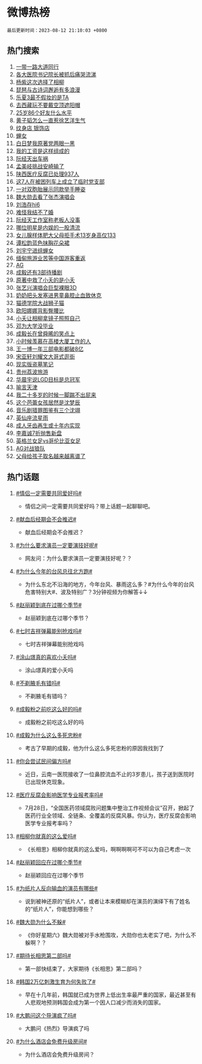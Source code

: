 # 微博热榜

`最后更新时间：2023-08-12 21:10:03 +0800`

## 热门搜索

1. [一带一路大道同行](https://m.weibo.cn/search?containerid=100103type%3D1%26t%3D10%26q%3D%23%E4%B8%80%E5%B8%A6%E4%B8%80%E8%B7%AF%E5%A4%A7%E9%81%93%E5%90%8C%E8%A1%8C%23&stream_entry_id=51&isnewpage=1&extparam=seat%3D1%26c_type%3D51%26dgr%3D0%26cate%3D10103%26filter_type%3Drealtimehot%26pos%3D0%26stream_entry_id%3D51%26display_time%3D1691845802%26pre_seqid%3D1691845802254027223165&luicode=10000011&lfid=106003type%253D25%2526t%253D3%2526disable_hot%253D1%2526filter_type%253Drealtimehot)
1. [各大医院书记院长被抓后痛哭流涕](https://m.weibo.cn/search?containerid=100103type%3D1%26t%3D10%26q%3D%E5%90%84%E5%A4%A7%E5%8C%BB%E9%99%A2%E4%B9%A6%E8%AE%B0%E9%99%A2%E9%95%BF%E8%A2%AB%E6%8A%93%E5%90%8E%E7%97%9B%E5%93%AD%E6%B5%81%E6%B6%95&stream_entry_id=31&isnewpage=1&extparam=seat%3D1%26c_type%3D31%26dgr%3D0%26filter_type%3Drealtimehot%26stream_entry_id%3D31%26pos%3D0%26band_rank%3D1%26q%3D%25E5%2590%2584%25E5%25A4%25A7%25E5%258C%25BB%25E9%2599%25A2%25E4%25B9%25A6%25E8%25AE%25B0%25E9%2599%25A2%25E9%2595%25BF%25E8%25A2%25AB%25E6%258A%2593%25E5%2590%258E%25E7%2597%259B%25E5%2593%25AD%25E6%25B5%2581%25E6%25B6%2595%26lcate%3D5001%26flag%3D2%26realpos%3D1%26cate%3D5001%26display_time%3D1691845802%26pre_seqid%3D1691845802254027223165&luicode=10000011&lfid=106003type%253D25%2526t%253D3%2526disable_hot%253D1%2526filter_type%253Drealtimehot)
1. [杨紫这次选择了相柳](https://m.weibo.cn/search?containerid=100103type%3D1%26t%3D10%26q%3D%23%E6%9D%A8%E7%B4%AB%E8%BF%99%E6%AC%A1%E9%80%89%E6%8B%A9%E4%BA%86%E7%9B%B8%E6%9F%B3%23&stream_entry_id=31&isnewpage=1&extparam=seat%3D1%26c_type%3D31%26dgr%3D0%26filter_type%3Drealtimehot%26stream_entry_id%3D31%26pos%3D1%26band_rank%3D2%26q%3D%2523%25E6%259D%25A8%25E7%25B4%25AB%25E8%25BF%2599%25E6%25AC%25A1%25E9%2580%2589%25E6%258B%25A9%25E4%25BA%2586%25E7%259B%25B8%25E6%259F%25B3%2523%26lcate%3D5001%26flag%3D1%26realpos%3D2%26cate%3D5001%26display_time%3D1691845802%26pre_seqid%3D1691845802254027223165&luicode=10000011&lfid=106003type%253D25%2526t%253D3%2526disable_hot%253D1%2526filter_type%253Drealtimehot)
1. [琵琶与古诗词邂逅有多浪漫](https://m.weibo.cn/search?containerid=100103type%3D1%26t%3D10%26q%3D%23%E7%90%B5%E7%90%B6%E4%B8%8E%E5%8F%A4%E8%AF%97%E8%AF%8D%E9%82%82%E9%80%85%E6%9C%89%E5%A4%9A%E6%B5%AA%E6%BC%AB%23&stream_entry_id=31&isnewpage=1&extparam=seat%3D1%26c_type%3D31%26dgr%3D0%26filter_type%3Drealtimehot%26stream_entry_id%3D31%26pos%3D2%26band_rank%3D3%26q%3D%2523%25E7%2590%25B5%25E7%2590%25B6%25E4%25B8%258E%25E5%258F%25A4%25E8%25AF%2597%25E8%25AF%258D%25E9%2582%2582%25E9%2580%2585%25E6%259C%2589%25E5%25A4%259A%25E6%25B5%25AA%25E6%25BC%25AB%2523%26lcate%3D5001%26flag%3D1%26realpos%3D3%26cate%3D5001%26display_time%3D1691845802%26pre_seqid%3D1691845802254027223165&luicode=10000011&lfid=106003type%253D25%2526t%253D3%2526disable_hot%253D1%2526filter_type%253Drealtimehot)
1. [乐夏3最不假妆的是TA](https://m.weibo.cn/search?containerid=100103type%3D1%26t%3D10%26q%3D%23%E4%B9%90%E5%A4%8F3%E6%9C%80%E4%B8%8D%E5%81%87%E5%A6%86%E7%9A%84%E6%98%AFTA%23&stream_entry_id=31&isnewpage=1&extparam=seat%3D1%26c_type%3D31%26dgr%3D0%26adid%3D199330%26topic_ad%3D1%26stream_entry_id%3D31%26pos%3D3%26band_rank%3D4%26cate%3D5001%26lcate%3D5001%26filter_type%3Drealtimehot%26is_ad_pos%3D1%26q%3D%2523%25E4%25B9%2590%25E5%25A4%258F3%25E6%259C%2580%25E4%25B8%258D%25E5%2581%2587%25E5%25A6%2586%25E7%259A%2584%25E6%2598%25AFTA%2523%26display_time%3D1691845802%26pre_seqid%3D1691845802254027223165&luicode=10000011&lfid=106003type%253D25%2526t%253D3%2526disable_hot%253D1%2526filter_type%253Drealtimehot)
1. [去西藏玩不要戴空顶遮阳帽](https://m.weibo.cn/search?containerid=100103type%3D1%26t%3D10%26q%3D%23%E5%8E%BB%E8%A5%BF%E8%97%8F%E7%8E%A9%E4%B8%8D%E8%A6%81%E6%88%B4%E7%A9%BA%E9%A1%B6%E9%81%AE%E9%98%B3%E5%B8%BD%23&stream_entry_id=31&isnewpage=1&extparam=seat%3D1%26c_type%3D31%26dgr%3D0%26filter_type%3Drealtimehot%26stream_entry_id%3D31%26pos%3D4%26band_rank%3D4%26q%3D%2523%25E5%258E%25BB%25E8%25A5%25BF%25E8%2597%258F%25E7%258E%25A9%25E4%25B8%258D%25E8%25A6%2581%25E6%2588%25B4%25E7%25A9%25BA%25E9%25A1%25B6%25E9%2581%25AE%25E9%2598%25B3%25E5%25B8%25BD%2523%26lcate%3D5001%26flag%3D1%26realpos%3D4%26cate%3D5001%26display_time%3D1691845802%26pre_seqid%3D1691845802254027223165&luicode=10000011&lfid=106003type%253D25%2526t%253D3%2526disable_hot%253D1%2526filter_type%253Drealtimehot)
1. [25岁86个好友什么水平](https://m.weibo.cn/search?containerid=100103type%3D1%26t%3D10%26q%3D%2325%E5%B2%8186%E4%B8%AA%E5%A5%BD%E5%8F%8B%E4%BB%80%E4%B9%88%E6%B0%B4%E5%B9%B3%23&stream_entry_id=31&isnewpage=1&extparam=seat%3D1%26c_type%3D31%26dgr%3D0%26filter_type%3Drealtimehot%26stream_entry_id%3D31%26pos%3D5%26band_rank%3D5%26q%3D%252325%25E5%25B2%258186%25E4%25B8%25AA%25E5%25A5%25BD%25E5%258F%258B%25E4%25BB%2580%25E4%25B9%2588%25E6%25B0%25B4%25E5%25B9%25B3%2523%26lcate%3D5001%26flag%3D1%26realpos%3D5%26cate%3D5001%26display_time%3D1691845802%26pre_seqid%3D1691845802254027223165&luicode=10000011&lfid=106003type%253D25%2526t%253D3%2526disable_hot%253D1%2526filter_type%253Drealtimehot)
1. [黄子韬怎么一直惹徐艺洋生气](https://m.weibo.cn/search?containerid=100103type%3D1%26t%3D10%26q%3D%23%E9%BB%84%E5%AD%90%E9%9F%AC%E6%80%8E%E4%B9%88%E4%B8%80%E7%9B%B4%E6%83%B9%E5%BE%90%E8%89%BA%E6%B4%8B%E7%94%9F%E6%B0%94%23&stream_entry_id=31&isnewpage=1&extparam=seat%3D1%26c_type%3D31%26dgr%3D0%26filter_type%3Drealtimehot%26stream_entry_id%3D31%26pos%3D6%26band_rank%3D6%26q%3D%2523%25E9%25BB%2584%25E5%25AD%2590%25E9%259F%25AC%25E6%2580%258E%25E4%25B9%2588%25E4%25B8%2580%25E7%259B%25B4%25E6%2583%25B9%25E5%25BE%2590%25E8%2589%25BA%25E6%25B4%258B%25E7%2594%259F%25E6%25B0%2594%2523%26lcate%3D5001%26flag%3D1%26realpos%3D6%26cate%3D5001%26display_time%3D1691845802%26pre_seqid%3D1691845802254027223165&luicode=10000011&lfid=106003type%253D25%2526t%253D3%2526disable_hot%253D1%2526filter_type%253Drealtimehot)
1. [纹身店 银饰店](https://m.weibo.cn/search?containerid=100103type%3D1%26t%3D10%26q%3D%E7%BA%B9%E8%BA%AB%E5%BA%97+%E9%93%B6%E9%A5%B0%E5%BA%97&stream_entry_id=31&isnewpage=1&extparam=seat%3D1%26c_type%3D31%26dgr%3D0%26filter_type%3Drealtimehot%26stream_entry_id%3D31%26pos%3D7%26band_rank%3D7%26q%3D%25E7%25BA%25B9%25E8%25BA%25AB%25E5%25BA%2597%2520%25E9%2593%25B6%25E9%25A5%25B0%25E5%25BA%2597%26lcate%3D5001%26flag%3D1%26realpos%3D7%26cate%3D5001%26display_time%3D1691845802%26pre_seqid%3D1691845802254027223165&luicode=10000011&lfid=106003type%253D25%2526t%253D3%2526disable_hot%253D1%2526filter_type%253Drealtimehot)
1. [蝉女](https://m.weibo.cn/search?containerid=100103type%3D1%26t%3D10%26q%3D%E8%9D%89%E5%A5%B3&stream_entry_id=31&isnewpage=1&extparam=seat%3D1%26c_type%3D31%26dgr%3D0%26filter_type%3Drealtimehot%26stream_entry_id%3D31%26pos%3D8%26band_rank%3D8%26q%3D%25E8%259D%2589%25E5%25A5%25B3%26lcate%3D5001%26flag%3D1%26realpos%3D8%26cate%3D5001%26display_time%3D1691845802%26pre_seqid%3D1691845802254027223165&luicode=10000011&lfid=106003type%253D25%2526t%253D3%2526disable_hot%253D1%2526filter_type%253Drealtimehot)
1. [白日梦我原著党两眼一黑](https://m.weibo.cn/search?containerid=100103type%3D1%26t%3D10%26q%3D%23%E7%99%BD%E6%97%A5%E6%A2%A6%E6%88%91%E5%8E%9F%E8%91%97%E5%85%9A%E4%B8%A4%E7%9C%BC%E4%B8%80%E9%BB%91%23&stream_entry_id=31&isnewpage=1&extparam=seat%3D1%26c_type%3D31%26dgr%3D0%26filter_type%3Drealtimehot%26stream_entry_id%3D31%26pos%3D9%26band_rank%3D9%26q%3D%2523%25E7%2599%25BD%25E6%2597%25A5%25E6%25A2%25A6%25E6%2588%2591%25E5%258E%259F%25E8%2591%2597%25E5%2585%259A%25E4%25B8%25A4%25E7%259C%25BC%25E4%25B8%2580%25E9%25BB%2591%2523%26lcate%3D5001%26flag%3D0%26realpos%3D9%26cate%3D5001%26display_time%3D1691845802%26pre_seqid%3D1691845802254027223165&luicode=10000011&lfid=106003type%253D25%2526t%253D3%2526disable_hot%253D1%2526filter_type%253Drealtimehot)
1. [我的工资是这样组成的](https://m.weibo.cn/search?containerid=100103type%3D1%26t%3D10%26q%3D%E6%88%91%E7%9A%84%E5%B7%A5%E8%B5%84%E6%98%AF%E8%BF%99%E6%A0%B7%E7%BB%84%E6%88%90%E7%9A%84&stream_entry_id=31&isnewpage=1&extparam=seat%3D1%26c_type%3D31%26dgr%3D0%26filter_type%3Drealtimehot%26stream_entry_id%3D31%26pos%3D10%26band_rank%3D10%26q%3D%25E6%2588%2591%25E7%259A%2584%25E5%25B7%25A5%25E8%25B5%2584%25E6%2598%25AF%25E8%25BF%2599%25E6%25A0%25B7%25E7%25BB%2584%25E6%2588%2590%25E7%259A%2584%26lcate%3D5001%26flag%3D0%26realpos%3D10%26cate%3D5001%26display_time%3D1691845802%26pre_seqid%3D1691845802254027223165&luicode=10000011&lfid=106003type%253D25%2526t%253D3%2526disable_hot%253D1%2526filter_type%253Drealtimehot)
1. [阮经天出车祸](https://m.weibo.cn/search?containerid=100103type%3D1%26t%3D10%26q%3D%23%E9%98%AE%E7%BB%8F%E5%A4%A9%E5%87%BA%E8%BD%A6%E7%A5%B8%23&stream_entry_id=31&isnewpage=1&extparam=seat%3D1%26c_type%3D31%26dgr%3D0%26filter_type%3Drealtimehot%26stream_entry_id%3D31%26pos%3D11%26band_rank%3D11%26q%3D%2523%25E9%2598%25AE%25E7%25BB%258F%25E5%25A4%25A9%25E5%2587%25BA%25E8%25BD%25A6%25E7%25A5%25B8%2523%26lcate%3D5001%26flag%3D2%26realpos%3D11%26cate%3D5001%26display_time%3D1691845802%26pre_seqid%3D1691845802254027223165&luicode=10000011&lfid=106003type%253D25%2526t%253D3%2526disable_hot%253D1%2526filter_type%253Drealtimehot)
1. [孟美岐挑战安崎输了](https://m.weibo.cn/search?containerid=100103type%3D1%26t%3D10%26q%3D%23%E5%AD%9F%E7%BE%8E%E5%B2%90%E6%8C%91%E6%88%98%E5%AE%89%E5%B4%8E%E8%BE%93%E4%BA%86%23&stream_entry_id=31&isnewpage=1&extparam=seat%3D1%26c_type%3D31%26dgr%3D0%26filter_type%3Drealtimehot%26stream_entry_id%3D31%26pos%3D12%26band_rank%3D12%26q%3D%2523%25E5%25AD%259F%25E7%25BE%258E%25E5%25B2%2590%25E6%258C%2591%25E6%2588%2598%25E5%25AE%2589%25E5%25B4%258E%25E8%25BE%2593%25E4%25BA%2586%2523%26lcate%3D5001%26flag%3D2%26realpos%3D12%26cate%3D5001%26display_time%3D1691845802%26pre_seqid%3D1691845802254027223165&luicode=10000011&lfid=106003type%253D25%2526t%253D3%2526disable_hot%253D1%2526filter_type%253Drealtimehot)
1. [陕西医疗反腐已处理937人](https://m.weibo.cn/search?containerid=100103type%3D1%26t%3D10%26q%3D%23%E9%99%95%E8%A5%BF%E5%8C%BB%E7%96%97%E5%8F%8D%E8%85%90%E5%B7%B2%E5%A4%84%E7%90%86937%E4%BA%BA%23&stream_entry_id=31&isnewpage=1&extparam=seat%3D1%26c_type%3D31%26dgr%3D0%26filter_type%3Drealtimehot%26stream_entry_id%3D31%26pos%3D13%26band_rank%3D13%26q%3D%2523%25E9%2599%2595%25E8%25A5%25BF%25E5%258C%25BB%25E7%2596%2597%25E5%258F%258D%25E8%2585%2590%25E5%25B7%25B2%25E5%25A4%2584%25E7%2590%2586937%25E4%25BA%25BA%2523%26lcate%3D5001%26flag%3D1%26realpos%3D13%26cate%3D5001%26display_time%3D1691845802%26pre_seqid%3D1691845802254027223165&luicode=10000011&lfid=106003type%253D25%2526t%253D3%2526disable_hot%253D1%2526filter_type%253Drealtimehot)
1. [这7人在被困列车上成立了临时党支部](https://m.weibo.cn/search?containerid=100103type%3D1%26t%3D10%26q%3D%23%E8%BF%997%E4%BA%BA%E5%9C%A8%E8%A2%AB%E5%9B%B0%E5%88%97%E8%BD%A6%E4%B8%8A%E6%88%90%E7%AB%8B%E4%BA%86%E4%B8%B4%E6%97%B6%E5%85%9A%E6%94%AF%E9%83%A8%23&stream_entry_id=31&isnewpage=1&extparam=seat%3D1%26c_type%3D31%26dgr%3D0%26filter_type%3Drealtimehot%26stream_entry_id%3D31%26pos%3D14%26band_rank%3D14%26q%3D%2523%25E8%25BF%25997%25E4%25BA%25BA%25E5%259C%25A8%25E8%25A2%25AB%25E5%259B%25B0%25E5%2588%2597%25E8%25BD%25A6%25E4%25B8%258A%25E6%2588%2590%25E7%25AB%258B%25E4%25BA%2586%25E4%25B8%25B4%25E6%2597%25B6%25E5%2585%259A%25E6%2594%25AF%25E9%2583%25A8%2523%26lcate%3D5001%26flag%3D32768%26realpos%3D14%26cate%3D5001%26display_time%3D1691845802%26pre_seqid%3D1691845802254027223165&luicode=10000011&lfid=106003type%253D25%2526t%253D3%2526disable_hot%253D1%2526filter_type%253Drealtimehot)
1. [一对双胞胎展示同款举手睡姿](https://m.weibo.cn/search?containerid=100103type%3D1%26t%3D10%26q%3D%23%E4%B8%80%E5%AF%B9%E5%8F%8C%E8%83%9E%E8%83%8E%E5%B1%95%E7%A4%BA%E5%90%8C%E6%AC%BE%E4%B8%BE%E6%89%8B%E7%9D%A1%E5%A7%BF%23&stream_entry_id=31&isnewpage=1&extparam=seat%3D1%26c_type%3D31%26dgr%3D0%26filter_type%3Drealtimehot%26stream_entry_id%3D31%26pos%3D15%26band_rank%3D15%26q%3D%2523%25E4%25B8%2580%25E5%25AF%25B9%25E5%258F%258C%25E8%2583%259E%25E8%2583%258E%25E5%25B1%2595%25E7%25A4%25BA%25E5%2590%258C%25E6%25AC%25BE%25E4%25B8%25BE%25E6%2589%258B%25E7%259D%25A1%25E5%25A7%25BF%2523%26lcate%3D5001%26flag%3D32768%26realpos%3D15%26cate%3D5001%26display_time%3D1691845802%26pre_seqid%3D1691845802254027223165&luicode=10000011&lfid=106003type%253D25%2526t%253D3%2526disable_hot%253D1%2526filter_type%253Drealtimehot)
1. [魏大勋去看了张杰演唱会](https://m.weibo.cn/search?containerid=100103type%3D1%26t%3D10%26q%3D%23%E9%AD%8F%E5%A4%A7%E5%8B%8B%E5%8E%BB%E7%9C%8B%E4%BA%86%E5%BC%A0%E6%9D%B0%E6%BC%94%E5%94%B1%E4%BC%9A%23&stream_entry_id=31&isnewpage=1&extparam=seat%3D1%26c_type%3D31%26dgr%3D0%26filter_type%3Drealtimehot%26stream_entry_id%3D31%26pos%3D16%26band_rank%3D16%26q%3D%2523%25E9%25AD%258F%25E5%25A4%25A7%25E5%258B%258B%25E5%258E%25BB%25E7%259C%258B%25E4%25BA%2586%25E5%25BC%25A0%25E6%259D%25B0%25E6%25BC%2594%25E5%2594%25B1%25E4%25BC%259A%2523%26lcate%3D5001%26flag%3D1%26realpos%3D16%26cate%3D5001%26display_time%3D1691845802%26pre_seqid%3D1691845802254027223165&luicode=10000011&lfid=106003type%253D25%2526t%253D3%2526disable_hot%253D1%2526filter_type%253Drealtimehot)
1. [刘浩存hi6](https://m.weibo.cn/search?containerid=100103type%3D1%26t%3D10%26q%3D%E5%88%98%E6%B5%A9%E5%AD%98hi6&stream_entry_id=31&isnewpage=1&extparam=seat%3D1%26c_type%3D31%26dgr%3D0%26filter_type%3Drealtimehot%26stream_entry_id%3D31%26pos%3D17%26band_rank%3D17%26q%3D%25E5%2588%2598%25E6%25B5%25A9%25E5%25AD%2598hi6%26lcate%3D5001%26flag%3D1%26realpos%3D17%26cate%3D5001%26display_time%3D1691845802%26pre_seqid%3D1691845802254027223165&luicode=10000011&lfid=106003type%253D25%2526t%253D3%2526disable_hot%253D1%2526filter_type%253Drealtimehot)
1. [难怪我结不了婚](https://m.weibo.cn/search?containerid=100103type%3D1%26t%3D10%26q%3D%E9%9A%BE%E6%80%AA%E6%88%91%E7%BB%93%E4%B8%8D%E4%BA%86%E5%A9%9A&stream_entry_id=31&isnewpage=1&extparam=seat%3D1%26c_type%3D31%26dgr%3D0%26filter_type%3Drealtimehot%26stream_entry_id%3D31%26pos%3D18%26band_rank%3D18%26q%3D%25E9%259A%25BE%25E6%2580%25AA%25E6%2588%2591%25E7%25BB%2593%25E4%25B8%258D%25E4%25BA%2586%25E5%25A9%259A%26lcate%3D5001%26flag%3D1%26realpos%3D18%26cate%3D5001%26display_time%3D1691845802%26pre_seqid%3D1691845802254027223165&luicode=10000011&lfid=106003type%253D25%2526t%253D3%2526disable_hot%253D1%2526filter_type%253Drealtimehot)
1. [阮经天工作室称老板人没事](https://m.weibo.cn/search?containerid=100103type%3D1%26t%3D10%26q%3D%23%E9%98%AE%E7%BB%8F%E5%A4%A9%E5%B7%A5%E4%BD%9C%E5%AE%A4%E7%A7%B0%E8%80%81%E6%9D%BF%E4%BA%BA%E6%B2%A1%E4%BA%8B%23&stream_entry_id=31&isnewpage=1&extparam=seat%3D1%26c_type%3D31%26dgr%3D0%26filter_type%3Drealtimehot%26stream_entry_id%3D31%26pos%3D19%26band_rank%3D19%26q%3D%2523%25E9%2598%25AE%25E7%25BB%258F%25E5%25A4%25A9%25E5%25B7%25A5%25E4%25BD%259C%25E5%25AE%25A4%25E7%25A7%25B0%25E8%2580%2581%25E6%259D%25BF%25E4%25BA%25BA%25E6%25B2%25A1%25E4%25BA%258B%2523%26lcate%3D5001%26flag%3D1%26realpos%3D19%26cate%3D5001%26display_time%3D1691845802%26pre_seqid%3D1691845802254027223165&luicode=10000011&lfid=106003type%253D25%2526t%253D3%2526disable_hot%253D1%2526filter_type%253Drealtimehot)
1. [哪位明星是内娱的一股清流](https://m.weibo.cn/search?containerid=100103type%3D1%26t%3D10%26q%3D%23%E5%93%AA%E4%BD%8D%E6%98%8E%E6%98%9F%E6%98%AF%E5%86%85%E5%A8%B1%E7%9A%84%E4%B8%80%E8%82%A1%E6%B8%85%E6%B5%81%23&stream_entry_id=31&isnewpage=1&extparam=seat%3D1%26c_type%3D31%26dgr%3D0%26filter_type%3Drealtimehot%26stream_entry_id%3D31%26pos%3D20%26band_rank%3D20%26q%3D%2523%25E5%2593%25AA%25E4%25BD%258D%25E6%2598%258E%25E6%2598%259F%25E6%2598%25AF%25E5%2586%2585%25E5%25A8%25B1%25E7%259A%2584%25E4%25B8%2580%25E8%2582%25A1%25E6%25B8%2585%25E6%25B5%2581%2523%26lcate%3D5001%26flag%3D0%26realpos%3D20%26cate%3D5001%26display_time%3D1691845802%26pre_seqid%3D1691845802254027223165&luicode=10000011&lfid=106003type%253D25%2526t%253D3%2526disable_hot%253D1%2526filter_type%253Drealtimehot)
1. [女儿腺样体肥大父母拒手术13岁身高仅133](https://m.weibo.cn/search?containerid=100103type%3D1%26t%3D10%26q%3D%23%E5%A5%B3%E5%84%BF%E8%85%BA%E6%A0%B7%E4%BD%93%E8%82%A5%E5%A4%A7%E7%88%B6%E6%AF%8D%E6%8B%92%E6%89%8B%E6%9C%AF13%E5%B2%81%E8%BA%AB%E9%AB%98%E4%BB%85133%23&stream_entry_id=31&isnewpage=1&extparam=seat%3D1%26c_type%3D31%26dgr%3D0%26filter_type%3Drealtimehot%26stream_entry_id%3D31%26pos%3D21%26band_rank%3D21%26q%3D%2523%25E5%25A5%25B3%25E5%2584%25BF%25E8%2585%25BA%25E6%25A0%25B7%25E4%25BD%2593%25E8%2582%25A5%25E5%25A4%25A7%25E7%2588%25B6%25E6%25AF%258D%25E6%258B%2592%25E6%2589%258B%25E6%259C%25AF13%25E5%25B2%2581%25E8%25BA%25AB%25E9%25AB%2598%25E4%25BB%2585133%2523%26lcate%3D5001%26flag%3D1%26realpos%3D21%26cate%3D5001%26display_time%3D1691845802%26pre_seqid%3D1691845802254027223165&luicode=10000011&lfid=106003type%253D25%2526t%253D3%2526disable_hot%253D1%2526filter_type%253Drealtimehot)
1. [谭松韵蓝色抹胸花朵裙](https://m.weibo.cn/search?containerid=100103type%3D1%26t%3D10%26q%3D%23%E8%B0%AD%E6%9D%BE%E9%9F%B5%E8%93%9D%E8%89%B2%E6%8A%B9%E8%83%B8%E8%8A%B1%E6%9C%B5%E8%A3%99%23&stream_entry_id=31&isnewpage=1&extparam=seat%3D1%26c_type%3D31%26dgr%3D0%26filter_type%3Drealtimehot%26stream_entry_id%3D31%26pos%3D22%26band_rank%3D22%26q%3D%2523%25E8%25B0%25AD%25E6%259D%25BE%25E9%259F%25B5%25E8%2593%259D%25E8%2589%25B2%25E6%258A%25B9%25E8%2583%25B8%25E8%258A%25B1%25E6%259C%25B5%25E8%25A3%2599%2523%26lcate%3D5001%26flag%3D1%26realpos%3D22%26cate%3D5001%26display_time%3D1691845802%26pre_seqid%3D1691845802254027223165&luicode=10000011&lfid=106003type%253D25%2526t%253D3%2526disable_hot%253D1%2526filter_type%253Drealtimehot)
1. [刘宇宁进组蝉女](https://m.weibo.cn/search?containerid=100103type%3D1%26t%3D10%26q%3D%23%E5%88%98%E5%AE%87%E5%AE%81%E8%BF%9B%E7%BB%84%E8%9D%89%E5%A5%B3%23&stream_entry_id=31&isnewpage=1&extparam=seat%3D1%26c_type%3D31%26dgr%3D0%26filter_type%3Drealtimehot%26stream_entry_id%3D31%26pos%3D23%26band_rank%3D23%26q%3D%2523%25E5%2588%2598%25E5%25AE%2587%25E5%25AE%2581%25E8%25BF%259B%25E7%25BB%2584%25E8%259D%2589%25E5%25A5%25B3%2523%26lcate%3D5001%26flag%3D1%26realpos%3D23%26cate%3D5001%26display_time%3D1691845802%26pre_seqid%3D1691845802254027223165&luicode=10000011&lfid=106003type%253D25%2526t%253D3%2526disable_hot%253D1%2526filter_type%253Drealtimehot)
1. [缅甸旅游业苦等中国游客重返](https://m.weibo.cn/search?containerid=100103type%3D1%26t%3D10%26q%3D%23%E7%BC%85%E7%94%B8%E6%97%85%E6%B8%B8%E4%B8%9A%E8%8B%A6%E7%AD%89%E4%B8%AD%E5%9B%BD%E6%B8%B8%E5%AE%A2%E9%87%8D%E8%BF%94%23&stream_entry_id=31&isnewpage=1&extparam=seat%3D1%26c_type%3D31%26dgr%3D0%26filter_type%3Drealtimehot%26stream_entry_id%3D31%26pos%3D24%26band_rank%3D24%26q%3D%2523%25E7%25BC%2585%25E7%2594%25B8%25E6%2597%2585%25E6%25B8%25B8%25E4%25B8%259A%25E8%258B%25A6%25E7%25AD%2589%25E4%25B8%25AD%25E5%259B%25BD%25E6%25B8%25B8%25E5%25AE%25A2%25E9%2587%258D%25E8%25BF%2594%2523%26lcate%3D5001%26flag%3D0%26realpos%3D24%26cate%3D5001%26display_time%3D1691845802%26pre_seqid%3D1691845802254027223165&luicode=10000011&lfid=106003type%253D25%2526t%253D3%2526disable_hot%253D1%2526filter_type%253Drealtimehot)
1. [AG](https://m.weibo.cn/search?containerid=100103type%3D1%26t%3D10%26q%3DAG&stream_entry_id=31&isnewpage=1&extparam=seat%3D1%26c_type%3D31%26dgr%3D0%26filter_type%3Drealtimehot%26stream_entry_id%3D31%26pos%3D25%26band_rank%3D25%26q%3DAG%26lcate%3D5001%26flag%3D1%26realpos%3D25%26cate%3D5001%26display_time%3D1691845802%26pre_seqid%3D1691845802254027223165&luicode=10000011&lfid=106003type%253D25%2526t%253D3%2526disable_hot%253D1%2526filter_type%253Drealtimehot)
1. [成毅还有3部待播剧](https://m.weibo.cn/search?containerid=100103type%3D1%26t%3D10%26q%3D%23%E6%88%90%E6%AF%85%E8%BF%98%E6%9C%893%E9%83%A8%E5%BE%85%E6%92%AD%E5%89%A7%23&stream_entry_id=31&isnewpage=1&extparam=seat%3D1%26c_type%3D31%26dgr%3D0%26filter_type%3Drealtimehot%26stream_entry_id%3D31%26pos%3D26%26band_rank%3D26%26q%3D%2523%25E6%2588%2590%25E6%25AF%2585%25E8%25BF%2598%25E6%259C%25893%25E9%2583%25A8%25E5%25BE%2585%25E6%2592%25AD%25E5%2589%25A7%2523%26lcate%3D5001%26flag%3D1%26realpos%3D26%26cate%3D5001%26display_time%3D1691845802%26pre_seqid%3D1691845802254027223165&luicode=10000011&lfid=106003type%253D25%2526t%253D3%2526disable_hot%253D1%2526filter_type%253Drealtimehot)
1. [原著中救了小夭的是小夭](https://m.weibo.cn/search?containerid=100103type%3D1%26t%3D10%26q%3D%23%E5%8E%9F%E8%91%97%E4%B8%AD%E6%95%91%E4%BA%86%E5%B0%8F%E5%A4%AD%E7%9A%84%E6%98%AF%E5%B0%8F%E5%A4%AD%23&stream_entry_id=31&isnewpage=1&extparam=seat%3D1%26c_type%3D31%26dgr%3D0%26filter_type%3Drealtimehot%26stream_entry_id%3D31%26pos%3D27%26band_rank%3D27%26q%3D%2523%25E5%258E%259F%25E8%2591%2597%25E4%25B8%25AD%25E6%2595%2591%25E4%25BA%2586%25E5%25B0%258F%25E5%25A4%25AD%25E7%259A%2584%25E6%2598%25AF%25E5%25B0%258F%25E5%25A4%25AD%2523%26lcate%3D5001%26flag%3D0%26realpos%3D27%26cate%3D5001%26display_time%3D1691845802%26pre_seqid%3D1691845802254027223165&luicode=10000011&lfid=106003type%253D25%2526t%253D3%2526disable_hot%253D1%2526filter_type%253Drealtimehot)
1. [张艺兴演唱会巨型裸眼3D](https://m.weibo.cn/search?containerid=100103type%3D1%26t%3D10%26q%3D%23%E5%BC%A0%E8%89%BA%E5%85%B4%E6%BC%94%E5%94%B1%E4%BC%9A%E5%B7%A8%E5%9E%8B%E8%A3%B8%E7%9C%BC3D%23&stream_entry_id=31&isnewpage=1&extparam=seat%3D1%26c_type%3D31%26dgr%3D0%26filter_type%3Drealtimehot%26stream_entry_id%3D31%26pos%3D28%26band_rank%3D28%26q%3D%2523%25E5%25BC%25A0%25E8%2589%25BA%25E5%2585%25B4%25E6%25BC%2594%25E5%2594%25B1%25E4%25BC%259A%25E5%25B7%25A8%25E5%259E%258B%25E8%25A3%25B8%25E7%259C%25BC3D%2523%26lcate%3D5001%26flag%3D1%26realpos%3D28%26cate%3D5001%26display_time%3D1691845802%26pre_seqid%3D1691845802254027223165&luicode=10000011&lfid=106003type%253D25%2526t%253D3%2526disable_hot%253D1%2526filter_type%253Drealtimehot)
1. [奶奶把头发塞进男童鼻腔止血致休克](https://m.weibo.cn/search?containerid=100103type%3D1%26t%3D10%26q%3D%23%E5%A5%B6%E5%A5%B6%E6%8A%8A%E5%A4%B4%E5%8F%91%E5%A1%9E%E8%BF%9B%E7%94%B7%E7%AB%A5%E9%BC%BB%E8%85%94%E6%AD%A2%E8%A1%80%E8%87%B4%E4%BC%91%E5%85%8B%23&stream_entry_id=31&isnewpage=1&extparam=seat%3D1%26c_type%3D31%26dgr%3D0%26filter_type%3Drealtimehot%26stream_entry_id%3D31%26pos%3D29%26band_rank%3D29%26q%3D%2523%25E5%25A5%25B6%25E5%25A5%25B6%25E6%258A%258A%25E5%25A4%25B4%25E5%258F%2591%25E5%25A1%259E%25E8%25BF%259B%25E7%2594%25B7%25E7%25AB%25A5%25E9%25BC%25BB%25E8%2585%2594%25E6%25AD%25A2%25E8%25A1%2580%25E8%2587%25B4%25E4%25BC%2591%25E5%2585%258B%2523%26lcate%3D5001%26flag%3D0%26realpos%3D29%26cate%3D5001%26display_time%3D1691845802%26pre_seqid%3D1691845802254027223165&luicode=10000011&lfid=106003type%253D25%2526t%253D3%2526disable_hot%253D1%2526filter_type%253Drealtimehot)
1. [猫德学院大战狮子猫](https://m.weibo.cn/search?containerid=100103type%3D1%26t%3D10%26q%3D%E7%8C%AB%E5%BE%B7%E5%AD%A6%E9%99%A2%E5%A4%A7%E6%88%98%E7%8B%AE%E5%AD%90%E7%8C%AB&stream_entry_id=31&isnewpage=1&extparam=seat%3D1%26c_type%3D31%26dgr%3D0%26filter_type%3Drealtimehot%26stream_entry_id%3D31%26pos%3D30%26band_rank%3D30%26q%3D%25E7%258C%25AB%25E5%25BE%25B7%25E5%25AD%25A6%25E9%2599%25A2%25E5%25A4%25A7%25E6%2588%2598%25E7%258B%25AE%25E5%25AD%2590%25E7%258C%25AB%26lcate%3D5001%26flag%3D1%26realpos%3D30%26cate%3D5001%26display_time%3D1691845802%26pre_seqid%3D1691845802254027223165&luicode=10000011&lfid=106003type%253D25%2526t%253D3%2526disable_hot%253D1%2526filter_type%253Drealtimehot)
1. [欧阳娜娜背影臀腰比](https://m.weibo.cn/search?containerid=100103type%3D1%26t%3D10%26q%3D%23%E6%AC%A7%E9%98%B3%E5%A8%9C%E5%A8%9C%E8%83%8C%E5%BD%B1%E8%87%80%E8%85%B0%E6%AF%94%23&stream_entry_id=31&isnewpage=1&extparam=seat%3D1%26c_type%3D31%26dgr%3D0%26filter_type%3Drealtimehot%26stream_entry_id%3D31%26pos%3D31%26band_rank%3D31%26q%3D%2523%25E6%25AC%25A7%25E9%2598%25B3%25E5%25A8%259C%25E5%25A8%259C%25E8%2583%258C%25E5%25BD%25B1%25E8%2587%2580%25E8%2585%25B0%25E6%25AF%2594%2523%26lcate%3D5001%26flag%3D0%26realpos%3D31%26cate%3D5001%26display_time%3D1691845802%26pre_seqid%3D1691845802254027223165&luicode=10000011&lfid=106003type%253D25%2526t%253D3%2526disable_hot%253D1%2526filter_type%253Drealtimehot)
1. [小夭让相柳拿镜子照照自己](https://m.weibo.cn/search?containerid=100103type%3D1%26t%3D10%26q%3D%23%E5%B0%8F%E5%A4%AD%E8%AE%A9%E7%9B%B8%E6%9F%B3%E6%8B%BF%E9%95%9C%E5%AD%90%E7%85%A7%E7%85%A7%E8%87%AA%E5%B7%B1%23&stream_entry_id=31&isnewpage=1&extparam=seat%3D1%26c_type%3D31%26dgr%3D0%26filter_type%3Drealtimehot%26stream_entry_id%3D31%26pos%3D32%26band_rank%3D32%26q%3D%2523%25E5%25B0%258F%25E5%25A4%25AD%25E8%25AE%25A9%25E7%259B%25B8%25E6%259F%25B3%25E6%258B%25BF%25E9%2595%259C%25E5%25AD%2590%25E7%2585%25A7%25E7%2585%25A7%25E8%2587%25AA%25E5%25B7%25B1%2523%26lcate%3D5001%26flag%3D0%26realpos%3D32%26cate%3D5001%26display_time%3D1691845802%26pre_seqid%3D1691845802254027223165&luicode=10000011&lfid=106003type%253D25%2526t%253D3%2526disable_hot%253D1%2526filter_type%253Drealtimehot)
1. [邓为大学没毕业](https://m.weibo.cn/search?containerid=100103type%3D1%26t%3D10%26q%3D%23%E9%82%93%E4%B8%BA%E5%A4%A7%E5%AD%A6%E6%B2%A1%E6%AF%95%E4%B8%9A%23&stream_entry_id=31&isnewpage=1&extparam=seat%3D1%26c_type%3D31%26dgr%3D0%26filter_type%3Drealtimehot%26stream_entry_id%3D31%26pos%3D33%26band_rank%3D33%26q%3D%2523%25E9%2582%2593%25E4%25B8%25BA%25E5%25A4%25A7%25E5%25AD%25A6%25E6%25B2%25A1%25E6%25AF%2595%25E4%25B8%259A%2523%26lcate%3D5001%26flag%3D0%26realpos%3D33%26cate%3D5001%26display_time%3D1691845802%26pre_seqid%3D1691845802254027223165&luicode=10000011&lfid=106003type%253D25%2526t%253D3%2526disable_hot%253D1%2526filter_type%253Drealtimehot)
1. [成毅长在曾舜晞的笑点上](https://m.weibo.cn/search?containerid=100103type%3D1%26t%3D10%26q%3D%E6%88%90%E6%AF%85%E9%95%BF%E5%9C%A8%E6%9B%BE%E8%88%9C%E6%99%9E%E7%9A%84%E7%AC%91%E7%82%B9%E4%B8%8A&stream_entry_id=31&isnewpage=1&extparam=seat%3D1%26c_type%3D31%26dgr%3D0%26filter_type%3Drealtimehot%26stream_entry_id%3D31%26pos%3D34%26band_rank%3D34%26q%3D%25E6%2588%2590%25E6%25AF%2585%25E9%2595%25BF%25E5%259C%25A8%25E6%259B%25BE%25E8%2588%259C%25E6%2599%259E%25E7%259A%2584%25E7%25AC%2591%25E7%2582%25B9%25E4%25B8%258A%26lcate%3D5001%26flag%3D1%26realpos%3D34%26cate%3D5001%26display_time%3D1691845802%26pre_seqid%3D1691845802254027223165&luicode=10000011&lfid=106003type%253D25%2526t%253D3%2526disable_hot%253D1%2526filter_type%253Drealtimehot)
1. [小时候羡慕在高楼大厦工作的人](https://m.weibo.cn/search?containerid=100103type%3D1%26t%3D10%26q%3D%E5%B0%8F%E6%97%B6%E5%80%99%E7%BE%A1%E6%85%95%E5%9C%A8%E9%AB%98%E6%A5%BC%E5%A4%A7%E5%8E%A6%E5%B7%A5%E4%BD%9C%E7%9A%84%E4%BA%BA&stream_entry_id=31&isnewpage=1&extparam=seat%3D1%26c_type%3D31%26dgr%3D0%26filter_type%3Drealtimehot%26stream_entry_id%3D31%26pos%3D35%26band_rank%3D35%26q%3D%25E5%25B0%258F%25E6%2597%25B6%25E5%2580%2599%25E7%25BE%25A1%25E6%2585%2595%25E5%259C%25A8%25E9%25AB%2598%25E6%25A5%25BC%25E5%25A4%25A7%25E5%258E%25A6%25E5%25B7%25A5%25E4%25BD%259C%25E7%259A%2584%25E4%25BA%25BA%26lcate%3D5001%26flag%3D1%26realpos%3D35%26cate%3D5001%26display_time%3D1691845802%26pre_seqid%3D1691845802254027223165&luicode=10000011&lfid=106003type%253D25%2526t%253D3%2526disable_hot%253D1%2526filter_type%253Drealtimehot)
1. [王一博一年三部电影都破8亿](https://m.weibo.cn/search?containerid=100103type%3D1%26t%3D10%26q%3D%23%E7%8E%8B%E4%B8%80%E5%8D%9A%E4%B8%80%E5%B9%B4%E4%B8%89%E9%83%A8%E7%94%B5%E5%BD%B1%E9%83%BD%E7%A0%B48%E4%BA%BF%23&stream_entry_id=31&isnewpage=1&extparam=seat%3D1%26c_type%3D31%26dgr%3D0%26filter_type%3Drealtimehot%26stream_entry_id%3D31%26pos%3D36%26band_rank%3D36%26q%3D%2523%25E7%258E%258B%25E4%25B8%2580%25E5%258D%259A%25E4%25B8%2580%25E5%25B9%25B4%25E4%25B8%2589%25E9%2583%25A8%25E7%2594%25B5%25E5%25BD%25B1%25E9%2583%25BD%25E7%25A0%25B48%25E4%25BA%25BF%2523%26lcate%3D5001%26flag%3D1%26realpos%3D36%26cate%3D5001%26display_time%3D1691845802%26pre_seqid%3D1691845802254027223165&luicode=10000011&lfid=106003type%253D25%2526t%253D3%2526disable_hot%253D1%2526filter_type%253Drealtimehot)
1. [宋亚轩刘耀文大哥式逛街](https://m.weibo.cn/search?containerid=100103type%3D1%26t%3D10%26q%3D%23%E5%AE%8B%E4%BA%9A%E8%BD%A9%E5%88%98%E8%80%80%E6%96%87%E5%A4%A7%E5%93%A5%E5%BC%8F%E9%80%9B%E8%A1%97%23&stream_entry_id=31&isnewpage=1&extparam=seat%3D1%26c_type%3D31%26dgr%3D0%26filter_type%3Drealtimehot%26stream_entry_id%3D31%26pos%3D37%26band_rank%3D37%26q%3D%2523%25E5%25AE%258B%25E4%25BA%259A%25E8%25BD%25A9%25E5%2588%2598%25E8%2580%2580%25E6%2596%2587%25E5%25A4%25A7%25E5%2593%25A5%25E5%25BC%258F%25E9%2580%259B%25E8%25A1%2597%2523%26lcate%3D5001%26flag%3D1%26realpos%3D37%26cate%3D5001%26display_time%3D1691845802%26pre_seqid%3D1691845802254027223165&luicode=10000011&lfid=106003type%253D25%2526t%253D3%2526disable_hot%253D1%2526filter_type%253Drealtimehot)
1. [现实版盗墓笔记](https://m.weibo.cn/search?containerid=100103type%3D1%26t%3D10%26q%3D%E7%8E%B0%E5%AE%9E%E7%89%88%E7%9B%97%E5%A2%93%E7%AC%94%E8%AE%B0&stream_entry_id=31&isnewpage=1&extparam=seat%3D1%26c_type%3D31%26dgr%3D0%26filter_type%3Drealtimehot%26stream_entry_id%3D31%26pos%3D38%26band_rank%3D38%26q%3D%25E7%258E%25B0%25E5%25AE%259E%25E7%2589%2588%25E7%259B%2597%25E5%25A2%2593%25E7%25AC%2594%25E8%25AE%25B0%26lcate%3D5001%26flag%3D1%26realpos%3D38%26cate%3D5001%26display_time%3D1691845802%26pre_seqid%3D1691845802254027223165&luicode=10000011&lfid=106003type%253D25%2526t%253D3%2526disable_hot%253D1%2526filter_type%253Drealtimehot)
1. [贵州荔波旅游](https://m.weibo.cn/search?containerid=100103type%3D1%26t%3D10%26q%3D%E8%B4%B5%E5%B7%9E%E8%8D%94%E6%B3%A2%E6%97%85%E6%B8%B8&stream_entry_id=31&isnewpage=1&extparam=seat%3D1%26c_type%3D31%26dgr%3D0%26filter_type%3Drealtimehot%26stream_entry_id%3D31%26pos%3D39%26band_rank%3D39%26q%3D%25E8%25B4%25B5%25E5%25B7%259E%25E8%258D%2594%25E6%25B3%25A2%25E6%2597%2585%25E6%25B8%25B8%26lcate%3D5001%26flag%3D1%26realpos%3D39%26cate%3D5001%26display_time%3D1691845802%26pre_seqid%3D1691845802254027223165&luicode=10000011&lfid=106003type%253D25%2526t%253D3%2526disable_hot%253D1%2526filter_type%253Drealtimehot)
1. [华晨宇说LGD目标是总冠军](https://m.weibo.cn/search?containerid=100103type%3D1%26t%3D10%26q%3D%23%E5%8D%8E%E6%99%A8%E5%AE%87%E8%AF%B4LGD%E7%9B%AE%E6%A0%87%E6%98%AF%E6%80%BB%E5%86%A0%E5%86%9B%23&stream_entry_id=31&isnewpage=1&extparam=seat%3D1%26c_type%3D31%26dgr%3D0%26filter_type%3Drealtimehot%26stream_entry_id%3D31%26pos%3D40%26band_rank%3D40%26q%3D%2523%25E5%258D%258E%25E6%2599%25A8%25E5%25AE%2587%25E8%25AF%25B4LGD%25E7%259B%25AE%25E6%25A0%2587%25E6%2598%25AF%25E6%2580%25BB%25E5%2586%25A0%25E5%2586%259B%2523%26lcate%3D5001%26flag%3D0%26realpos%3D40%26cate%3D5001%26display_time%3D1691845802%26pre_seqid%3D1691845802254027223165&luicode=10000011&lfid=106003type%253D25%2526t%253D3%2526disable_hot%253D1%2526filter_type%253Drealtimehot)
1. [喻言天津](https://m.weibo.cn/search?containerid=100103type%3D1%26t%3D10%26q%3D%E5%96%BB%E8%A8%80%E5%A4%A9%E6%B4%A5&stream_entry_id=31&isnewpage=1&extparam=seat%3D1%26c_type%3D31%26dgr%3D0%26filter_type%3Drealtimehot%26stream_entry_id%3D31%26pos%3D41%26band_rank%3D41%26q%3D%25E5%2596%25BB%25E8%25A8%2580%25E5%25A4%25A9%25E6%25B4%25A5%26lcate%3D5001%26flag%3D1%26realpos%3D41%26cate%3D5001%26display_time%3D1691845802%26pre_seqid%3D1691845802254027223165&luicode=10000011&lfid=106003type%253D25%2526t%253D3%2526disable_hot%253D1%2526filter_type%253Drealtimehot)
1. [我二十多岁的时候一脚踹不出屁来](https://m.weibo.cn/search?containerid=100103type%3D1%26t%3D10%26q%3D%E6%88%91%E4%BA%8C%E5%8D%81%E5%A4%9A%E5%B2%81%E7%9A%84%E6%97%B6%E5%80%99%E4%B8%80%E8%84%9A%E8%B8%B9%E4%B8%8D%E5%87%BA%E5%B1%81%E6%9D%A5&stream_entry_id=31&isnewpage=1&extparam=seat%3D1%26c_type%3D31%26dgr%3D0%26filter_type%3Drealtimehot%26stream_entry_id%3D31%26pos%3D42%26band_rank%3D42%26q%3D%25E6%2588%2591%25E4%25BA%258C%25E5%258D%2581%25E5%25A4%259A%25E5%25B2%2581%25E7%259A%2584%25E6%2597%25B6%25E5%2580%2599%25E4%25B8%2580%25E8%2584%259A%25E8%25B8%25B9%25E4%25B8%258D%25E5%2587%25BA%25E5%25B1%2581%25E6%259D%25A5%26lcate%3D5001%26flag%3D1%26realpos%3D42%26cate%3D5001%26display_time%3D1691845802%26pre_seqid%3D1691845802254027223165&luicode=10000011&lfid=106003type%253D25%2526t%253D3%2526disable_hot%253D1%2526filter_type%253Drealtimehot)
1. [这个芭蕾女孩居然是沈梦辰](https://m.weibo.cn/search?containerid=100103type%3D1%26t%3D10%26q%3D%23%E8%BF%99%E4%B8%AA%E8%8A%AD%E8%95%BE%E5%A5%B3%E5%AD%A9%E5%B1%85%E7%84%B6%E6%98%AF%E6%B2%88%E6%A2%A6%E8%BE%B0%23&stream_entry_id=31&isnewpage=1&extparam=seat%3D1%26c_type%3D31%26dgr%3D0%26filter_type%3Drealtimehot%26stream_entry_id%3D31%26pos%3D43%26band_rank%3D43%26q%3D%2523%25E8%25BF%2599%25E4%25B8%25AA%25E8%258A%25AD%25E8%2595%25BE%25E5%25A5%25B3%25E5%25AD%25A9%25E5%25B1%2585%25E7%2584%25B6%25E6%2598%25AF%25E6%25B2%2588%25E6%25A2%25A6%25E8%25BE%25B0%2523%26lcate%3D5001%26flag%3D0%26realpos%3D43%26cate%3D5001%26display_time%3D1691845802%26pre_seqid%3D1691845802254027223165&luicode=10000011&lfid=106003type%253D25%2526t%253D3%2526disable_hot%253D1%2526filter_type%253Drealtimehot)
1. [音乐剧猎罪图鉴有三个沈翊](https://m.weibo.cn/search?containerid=100103type%3D1%26t%3D10%26q%3D%23%E9%9F%B3%E4%B9%90%E5%89%A7%E7%8C%8E%E7%BD%AA%E5%9B%BE%E9%89%B4%E6%9C%89%E4%B8%89%E4%B8%AA%E6%B2%88%E7%BF%8A%23&stream_entry_id=31&isnewpage=1&extparam=seat%3D1%26c_type%3D31%26dgr%3D0%26filter_type%3Drealtimehot%26stream_entry_id%3D31%26pos%3D44%26band_rank%3D44%26q%3D%2523%25E9%259F%25B3%25E4%25B9%2590%25E5%2589%25A7%25E7%258C%258E%25E7%25BD%25AA%25E5%259B%25BE%25E9%2589%25B4%25E6%259C%2589%25E4%25B8%2589%25E4%25B8%25AA%25E6%25B2%2588%25E7%25BF%258A%2523%26lcate%3D5001%26flag%3D1%26realpos%3D44%26cate%3D5001%26display_time%3D1691845802%26pre_seqid%3D1691845802254027223165&luicode=10000011&lfid=106003type%253D25%2526t%253D3%2526disable_hot%253D1%2526filter_type%253Drealtimehot)
1. [英仙座流星雨](https://m.weibo.cn/search?containerid=100103type%3D1%26t%3D10%26q%3D%E8%8B%B1%E4%BB%99%E5%BA%A7%E6%B5%81%E6%98%9F%E9%9B%A8&stream_entry_id=31&isnewpage=1&extparam=seat%3D1%26c_type%3D31%26dgr%3D0%26filter_type%3Drealtimehot%26stream_entry_id%3D31%26pos%3D45%26band_rank%3D45%26q%3D%25E8%258B%25B1%25E4%25BB%2599%25E5%25BA%25A7%25E6%25B5%2581%25E6%2598%259F%25E9%259B%25A8%26lcate%3D5001%26flag%3D1%26realpos%3D45%26cate%3D5001%26display_time%3D1691845802%26pre_seqid%3D1691845802254027223165&luicode=10000011&lfid=106003type%253D25%2526t%253D3%2526disable_hot%253D1%2526filter_type%253Drealtimehot)
1. [成人牙齿再生或十年内实现](https://m.weibo.cn/search?containerid=100103type%3D1%26t%3D10%26q%3D%23%E6%88%90%E4%BA%BA%E7%89%99%E9%BD%BF%E5%86%8D%E7%94%9F%E6%88%96%E5%8D%81%E5%B9%B4%E5%86%85%E5%AE%9E%E7%8E%B0%23&stream_entry_id=31&isnewpage=1&extparam=seat%3D1%26c_type%3D31%26dgr%3D0%26filter_type%3Drealtimehot%26stream_entry_id%3D31%26pos%3D46%26band_rank%3D46%26q%3D%2523%25E6%2588%2590%25E4%25BA%25BA%25E7%2589%2599%25E9%25BD%25BF%25E5%2586%258D%25E7%2594%259F%25E6%2588%2596%25E5%258D%2581%25E5%25B9%25B4%25E5%2586%2585%25E5%25AE%259E%25E7%258E%25B0%2523%26lcate%3D5001%26flag%3D0%26realpos%3D46%26cate%3D5001%26display_time%3D1691845802%26pre_seqid%3D1691845802254027223165&luicode=10000011&lfid=106003type%253D25%2526t%253D3%2526disable_hot%253D1%2526filter_type%253Drealtimehot)
1. [李嘉诚7折抛售新盘](https://m.weibo.cn/search?containerid=100103type%3D1%26t%3D10%26q%3D%23%E6%9D%8E%E5%98%89%E8%AF%9A7%E6%8A%98%E6%8A%9B%E5%94%AE%E6%96%B0%E7%9B%98%23&stream_entry_id=31&isnewpage=1&extparam=seat%3D1%26c_type%3D31%26dgr%3D0%26filter_type%3Drealtimehot%26stream_entry_id%3D31%26pos%3D47%26band_rank%3D47%26q%3D%2523%25E6%259D%258E%25E5%2598%2589%25E8%25AF%259A7%25E6%258A%2598%25E6%258A%259B%25E5%2594%25AE%25E6%2596%25B0%25E7%259B%2598%2523%26lcate%3D5001%26flag%3D0%26realpos%3D47%26cate%3D5001%26display_time%3D1691845802%26pre_seqid%3D1691845802254027223165&luicode=10000011&lfid=106003type%253D25%2526t%253D3%2526disable_hot%253D1%2526filter_type%253Drealtimehot)
1. [英格兰女足vs哥伦比亚女足](https://m.weibo.cn/search?containerid=100103type%3D1%26t%3D10%26q%3D%23%E8%8B%B1%E6%A0%BC%E5%85%B0%E5%A5%B3%E8%B6%B3vs%E5%93%A5%E4%BC%A6%E6%AF%94%E4%BA%9A%E5%A5%B3%E8%B6%B3%23&stream_entry_id=31&isnewpage=1&extparam=seat%3D1%26c_type%3D31%26dgr%3D0%26filter_type%3Drealtimehot%26stream_entry_id%3D31%26pos%3D48%26band_rank%3D48%26q%3D%2523%25E8%258B%25B1%25E6%25A0%25BC%25E5%2585%25B0%25E5%25A5%25B3%25E8%25B6%25B3vs%25E5%2593%25A5%25E4%25BC%25A6%25E6%25AF%2594%25E4%25BA%259A%25E5%25A5%25B3%25E8%25B6%25B3%2523%26lcate%3D5001%26flag%3D1%26realpos%3D48%26cate%3D5001%26display_time%3D1691845802%26pre_seqid%3D1691845802254027223165&luicode=10000011&lfid=106003type%253D25%2526t%253D3%2526disable_hot%253D1%2526filter_type%253Drealtimehot)
1. [AG对战狼队](https://m.weibo.cn/search?containerid=100103type%3D1%26t%3D10%26q%3D%23AG%E5%AF%B9%E6%88%98%E7%8B%BC%E9%98%9F%23&stream_entry_id=31&isnewpage=1&extparam=seat%3D1%26c_type%3D31%26dgr%3D0%26filter_type%3Drealtimehot%26stream_entry_id%3D31%26pos%3D49%26band_rank%3D49%26q%3D%2523AG%25E5%25AF%25B9%25E6%2588%2598%25E7%258B%25BC%25E9%2598%259F%2523%26lcate%3D5001%26flag%3D1%26realpos%3D49%26cate%3D5001%26display_time%3D1691845802%26pre_seqid%3D1691845802254027223165&luicode=10000011&lfid=106003type%253D25%2526t%253D3%2526disable_hot%253D1%2526filter_type%253Drealtimehot)
1. [父母给孩子取名越来越离谱了](https://m.weibo.cn/search?containerid=100103type%3D1%26t%3D10%26q%3D%23%E7%88%B6%E6%AF%8D%E7%BB%99%E5%AD%A9%E5%AD%90%E5%8F%96%E5%90%8D%E8%B6%8A%E6%9D%A5%E8%B6%8A%E7%A6%BB%E8%B0%B1%E4%BA%86%23&stream_entry_id=31&isnewpage=1&extparam=seat%3D1%26c_type%3D31%26dgr%3D0%26filter_type%3Drealtimehot%26stream_entry_id%3D31%26pos%3D50%26band_rank%3D50%26q%3D%2523%25E7%2588%25B6%25E6%25AF%258D%25E7%25BB%2599%25E5%25AD%25A9%25E5%25AD%2590%25E5%258F%2596%25E5%2590%258D%25E8%25B6%258A%25E6%259D%25A5%25E8%25B6%258A%25E7%25A6%25BB%25E8%25B0%25B1%25E4%25BA%2586%2523%26lcate%3D5001%26flag%3D0%26realpos%3D50%26cate%3D5001%26display_time%3D1691845802%26pre_seqid%3D1691845802254027223165&luicode=10000011&lfid=106003type%253D25%2526t%253D3%2526disable_hot%253D1%2526filter_type%253Drealtimehot)

## 热门话题

1. [#情侣一定需要共同爱好吗#](https://m.weibo.cn/search?containerid=231522type%3D1%26t%3D10%26q%3D%23%E6%83%85%E4%BE%A3%E4%B8%80%E5%AE%9A%E9%9C%80%E8%A6%81%E5%85%B1%E5%90%8C%E7%88%B1%E5%A5%BD%E5%90%97%23&stream_entry_id=128&isnewpage=1&extparam=seat%3D1%26c_type%3D128%26dgr%3D0%26pos%3D1-0-0%26cate%3D5004%26lcate%3D5004%26unitid%3D1691768310945%26display_time%3D1691845803%26pre_seqid%3D1691845803444019708116&luicode=10000011&lfid=231648_-_4)
    - 情侣之间一定需要共同爱好吗？带上话题一起聊聊吧。

1. [#献血后经期会不会推迟#](https://m.weibo.cn/search?containerid=231522type%3D1%26t%3D10%26q%3D%23%E7%8C%AE%E8%A1%80%E5%90%8E%E7%BB%8F%E6%9C%9F%E4%BC%9A%E4%B8%8D%E4%BC%9A%E6%8E%A8%E8%BF%9F%23&stream_entry_id=128&isnewpage=1&extparam=seat%3D1%26c_type%3D128%26dgr%3D0%26pos%3D1-0-1%26cate%3D5004%26lcate%3D5004%26unitid%3D1691830976816%26display_time%3D1691845803%26pre_seqid%3D1691845803444019708116&luicode=10000011&lfid=231648_-_4)
    - 献血后经期会不会推迟？

1. [#为什么要求演员一定要演技好呢#](https://m.weibo.cn/search?containerid=231522type%3D1%26t%3D10%26q%3D%23%E4%B8%BA%E4%BB%80%E4%B9%88%E8%A6%81%E6%B1%82%E6%BC%94%E5%91%98%E4%B8%80%E5%AE%9A%E8%A6%81%E6%BC%94%E6%8A%80%E5%A5%BD%E5%91%A2%23&stream_entry_id=128&isnewpage=1&extparam=seat%3D1%26c_type%3D128%26dgr%3D0%26pos%3D1-0-2%26cate%3D5004%26lcate%3D5004%26unitid%3D1691824996790%26display_time%3D1691845803%26pre_seqid%3D1691845803444019708116&luicode=10000011&lfid=231648_-_4)
    - 网友问：为什么要求演员一定要演技好呢？？

1. [#为什么今年的台风总往北方跑#](https://m.weibo.cn/search?containerid=231522type%3D1%26t%3D10%26q%3D%23%E4%B8%BA%E4%BB%80%E4%B9%88%E4%BB%8A%E5%B9%B4%E7%9A%84%E5%8F%B0%E9%A3%8E%E6%80%BB%E5%BE%80%E5%8C%97%E6%96%B9%E8%B7%91%23&stream_entry_id=128&isnewpage=1&extparam=seat%3D1%26c_type%3D128%26dgr%3D0%26pos%3D1-0-3%26cate%3D5004%26lcate%3D5004%26unitid%3D1691839331201%26display_time%3D1691845803%26pre_seqid%3D1691845803444019708116&luicode=10000011&lfid=231648_-_4)
    - 为什么东北不沿海的地方，今年台风、暴雨这么多？#为什么今年的台风危害特别大#、波及特别广？3分钟视频为你解答↓↓

1. [#赵丽颖到底在过哪个季节#](https://m.weibo.cn/search?containerid=231522type%3D1%26t%3D10%26q%3D%23%E8%B5%B5%E4%B8%BD%E9%A2%96%E5%88%B0%E5%BA%95%E5%9C%A8%E8%BF%87%E5%93%AA%E4%B8%AA%E5%AD%A3%E8%8A%82%23&stream_entry_id=128&isnewpage=1&extparam=seat%3D1%26c_type%3D128%26dgr%3D0%26pos%3D1-0-4%26cate%3D5004%26lcate%3D5004%26unitid%3D1691739800117%26display_time%3D1691845803%26pre_seqid%3D1691845803444019708116&luicode=10000011&lfid=231648_-_4)
    - 赵丽颖到底在过哪个季节？

1. [#七时吉祥弹幕能别抢戏吗#](https://m.weibo.cn/search?containerid=231522type%3D1%26t%3D10%26q%3D%23%E4%B8%83%E6%97%B6%E5%90%89%E7%A5%A5%E5%BC%B9%E5%B9%95%E8%83%BD%E5%88%AB%E6%8A%A2%E6%88%8F%E5%90%97%23&stream_entry_id=128&isnewpage=1&extparam=seat%3D1%26c_type%3D128%26dgr%3D0%26pos%3D1-0-5%26cate%3D5004%26lcate%3D5004%26unitid%3D1691830981672%26display_time%3D1691845803%26pre_seqid%3D1691845803444019708116&luicode=10000011&lfid=231648_-_4)
    - 七时吉祥弹幕能别抢戏吗

1. [#涂山璟真的喜欢小夭吗#](https://m.weibo.cn/search?containerid=231522type%3D1%26t%3D10%26q%3D%23%E6%B6%82%E5%B1%B1%E7%92%9F%E7%9C%9F%E7%9A%84%E5%96%9C%E6%AC%A2%E5%B0%8F%E5%A4%AD%E5%90%97%23&stream_entry_id=128&isnewpage=1&extparam=seat%3D1%26c_type%3D128%26dgr%3D0%26pos%3D1-0-6%26cate%3D5004%26lcate%3D5004%26unitid%3D1691838151934%26display_time%3D1691845803%26pre_seqid%3D1691845803444019708116&luicode=10000011&lfid=231648_-_4)
    - 涂山璟真的爱小夭吗

1. [#不剃腋毛有错吗#](https://m.weibo.cn/search?containerid=231522type%3D1%26t%3D10%26q%3D%23%E4%B8%8D%E5%89%83%E8%85%8B%E6%AF%9B%E6%9C%89%E9%94%99%E5%90%97%23&stream_entry_id=128&isnewpage=1&extparam=seat%3D1%26c_type%3D128%26dgr%3D0%26pos%3D1-0-7%26cate%3D5004%26lcate%3D5004%26unitid%3D1691804863650%26display_time%3D1691845803%26pre_seqid%3D1691845803444019708116&luicode=10000011&lfid=231648_-_4)
    - 不剃腋毛有错吗？

1. [#成毅粉之前吃这么好的吗#](https://m.weibo.cn/search?containerid=231522type%3D1%26t%3D10%26q%3D%23%E6%88%90%E6%AF%85%E7%B2%89%E4%B9%8B%E5%89%8D%E5%90%83%E8%BF%99%E4%B9%88%E5%A5%BD%E7%9A%84%E5%90%97%23&stream_entry_id=128&isnewpage=1&extparam=seat%3D1%26c_type%3D128%26dgr%3D0%26pos%3D1-0-8%26cate%3D5004%26lcate%3D5004%26unitid%3D1691815387013%26display_time%3D1691845803%26pre_seqid%3D1691845803444019708116&luicode=10000011&lfid=231648_-_4)
    - 成毅粉之前吃这么好的吗

1. [#成毅为什么这么多死忠粉#](https://m.weibo.cn/search?containerid=231522type%3D1%26t%3D10%26q%3D%23%E6%88%90%E6%AF%85%E4%B8%BA%E4%BB%80%E4%B9%88%E8%BF%99%E4%B9%88%E5%A4%9A%E6%AD%BB%E5%BF%A0%E7%B2%89%23&stream_entry_id=128&isnewpage=1&extparam=seat%3D1%26c_type%3D128%26dgr%3D0%26pos%3D1-0-9%26cate%3D5004%26lcate%3D5004%26unitid%3D1691819549887%26display_time%3D1691845803%26pre_seqid%3D1691845803444019708116&luicode=10000011&lfid=231648_-_4)
    - 考古了早期的成毅，他为什么这么多死忠粉的原因我找到了

1. [#你会尝试民间偏方吗#](https://m.weibo.cn/search?containerid=231522type%3D1%26t%3D10%26q%3D%23%E4%BD%A0%E4%BC%9A%E5%B0%9D%E8%AF%95%E6%B0%91%E9%97%B4%E5%81%8F%E6%96%B9%E5%90%97%23&stream_entry_id=128&isnewpage=1&extparam=seat%3D1%26c_type%3D128%26dgr%3D0%26pos%3D1-0-10%26cate%3D5004%26lcate%3D5004%26unitid%3D1691830972303%26display_time%3D1691845803%26pre_seqid%3D1691845803444019708116&luicode=10000011&lfid=231648_-_4)
    - 近日，云南一医院接收了一位鼻腔流血不止的3岁患儿，孩子送到医院时已出现休克现象。

1. [#医疗反腐会影响医学专业报考率吗#](https://m.weibo.cn/search?containerid=231522type%3D1%26t%3D10%26q%3D%23%E5%8C%BB%E7%96%97%E5%8F%8D%E8%85%90%E4%BC%9A%E5%BD%B1%E5%93%8D%E5%8C%BB%E5%AD%A6%E4%B8%93%E4%B8%9A%E6%8A%A5%E8%80%83%E7%8E%87%E5%90%97%23&stream_entry_id=128&isnewpage=1&extparam=seat%3D1%26c_type%3D128%26dgr%3D0%26pos%3D1-0-11%26cate%3D5004%26lcate%3D5004%26unitid%3D1691842640800%26display_time%3D1691845803%26pre_seqid%3D1691845803444019708116&luicode=10000011&lfid=231648_-_4)
    - 7月28日，“全国医药领域腐败问题集中整治工作视频会议”召开，掀起了医药行业全领域、全链条、全覆盖的反腐风暴。你认为，医疗反腐会影响医学专业报考率吗？

1. [#相柳你就真的这么爱吗#](https://m.weibo.cn/search?containerid=231522type%3D1%26t%3D10%26q%3D%23%E7%9B%B8%E6%9F%B3%E4%BD%A0%E5%B0%B1%E7%9C%9F%E7%9A%84%E8%BF%99%E4%B9%88%E7%88%B1%E5%90%97%23&stream_entry_id=128&isnewpage=1&extparam=seat%3D1%26c_type%3D128%26dgr%3D0%26pos%3D1-0-12%26cate%3D5004%26lcate%3D5004%26unitid%3D1691713946005%26display_time%3D1691845803%26pre_seqid%3D1691845803444019708116&luicode=10000011&lfid=231648_-_4)
    - 《长相思》相柳你就真的这么爱吗，啊啊啊啊可不可以为自己考虑一次

1. [#赵丽颖回应在过哪个季节#](https://m.weibo.cn/search?containerid=231522type%3D1%26t%3D10%26q%3D%23%E8%B5%B5%E4%B8%BD%E9%A2%96%E5%9B%9E%E5%BA%94%E5%9C%A8%E8%BF%87%E5%93%AA%E4%B8%AA%E5%AD%A3%E8%8A%82%23&stream_entry_id=128&isnewpage=1&extparam=seat%3D1%26c_type%3D128%26dgr%3D0%26pos%3D1-0-13%26cate%3D5004%26lcate%3D5004%26unitid%3D1691749386677%26display_time%3D1691845803%26pre_seqid%3D1691845803444019708116&luicode=10000011&lfid=231648_-_4)
    - 赵丽颖回应在过哪个季节

1. [#为纸片人反向输血的演员有哪些#](https://m.weibo.cn/search?containerid=231522type%3D1%26t%3D10%26q%3D%23%E4%B8%BA%E7%BA%B8%E7%89%87%E4%BA%BA%E5%8F%8D%E5%90%91%E8%BE%93%E8%A1%80%E7%9A%84%E6%BC%94%E5%91%98%E6%9C%89%E5%93%AA%E4%BA%9B%23&stream_entry_id=128&isnewpage=1&extparam=seat%3D1%26c_type%3D128%26dgr%3D0%26pos%3D1-0-14%26cate%3D5004%26lcate%3D5004%26unitid%3D1691823147349%26display_time%3D1691845803%26pre_seqid%3D1691845803444019708116&luicode=10000011&lfid=231648_-_4)
    - 说到被神还原的“纸片人”，或者让本来模糊却在演员的演绎下有了姓名的“纸片人”，你能想到哪些？

1. [#魏大勋为什么不躲#](https://m.weibo.cn/search?containerid=231522type%3D1%26t%3D10%26q%3D%23%E9%AD%8F%E5%A4%A7%E5%8B%8B%E4%B8%BA%E4%BB%80%E4%B9%88%E4%B8%8D%E8%BA%B2%23&stream_entry_id=128&isnewpage=1&extparam=seat%3D1%26c_type%3D128%26dgr%3D0%26pos%3D1-0-15%26cate%3D5004%26lcate%3D5004%26unitid%3D1691841749092%26display_time%3D1691845803%26pre_seqid%3D1691845803444019708116&luicode=10000011&lfid=231648_-_4)
    - 《你好星期六》魏大勋被对手水枪围攻，大勋你也太老实了吧，为什么不躲啊？？

1. [#期待长相思第二部吗#](https://m.weibo.cn/search?containerid=231522type%3D1%26t%3D10%26q%3D%23%E6%9C%9F%E5%BE%85%E9%95%BF%E7%9B%B8%E6%80%9D%E7%AC%AC%E4%BA%8C%E9%83%A8%E5%90%97%23&stream_entry_id=128&isnewpage=1&extparam=seat%3D1%26c_type%3D128%26dgr%3D0%26pos%3D1-0-16%26cate%3D5004%26lcate%3D5004%26unitid%3D1691824083433%26display_time%3D1691845803%26pre_seqid%3D1691845803444019708116&luicode=10000011&lfid=231648_-_4)
    - 第一部快结束了，大家期待《长相思》第二部吗？

1. [#韩国2万亿刺激生育为何失败了#](https://m.weibo.cn/search?containerid=231522type%3D1%26t%3D10%26q%3D%23%E9%9F%A9%E5%9B%BD2%E4%B8%87%E4%BA%BF%E5%88%BA%E6%BF%80%E7%94%9F%E8%82%B2%E4%B8%BA%E4%BD%95%E5%A4%B1%E8%B4%A5%E4%BA%86%23&stream_entry_id=128&isnewpage=1&extparam=seat%3D1%26c_type%3D128%26dgr%3D0%26pos%3D1-0-17%26cate%3D5004%26lcate%3D5004%26unitid%3D1691727769237%26display_time%3D1691845803%26pre_seqid%3D1691845803444019708116&luicode=10000011&lfid=231648_-_4)
    - 早在十几年前，韩国就已成为世界上低出生率最严重的国家，最近甚至有人悲观地预测韩国会成为第一个因人口减少而消失的国家。

1. [#大鹏问这个导演疯了吗#](https://m.weibo.cn/search?containerid=231522type%3D1%26t%3D10%26q%3D%23%E5%A4%A7%E9%B9%8F%E9%97%AE%E8%BF%99%E4%B8%AA%E5%AF%BC%E6%BC%94%E7%96%AF%E4%BA%86%E5%90%97%23&stream_entry_id=128&isnewpage=1&extparam=seat%3D1%26c_type%3D128%26dgr%3D0%26pos%3D1-0-18%26cate%3D5004%26lcate%3D5004%26unitid%3D1691810558824%26display_time%3D1691845803%26pre_seqid%3D1691845803444019708116&luicode=10000011&lfid=231648_-_4)
    - 大鹏问《热烈》导演疯了吗

1. [#为什么酒店会免费升级房间#](https://m.weibo.cn/search?containerid=231522type%3D1%26t%3D10%26q%3D%23%E4%B8%BA%E4%BB%80%E4%B9%88%E9%85%92%E5%BA%97%E4%BC%9A%E5%85%8D%E8%B4%B9%E5%8D%87%E7%BA%A7%E6%88%BF%E9%97%B4%23&stream_entry_id=128&isnewpage=1&extparam=seat%3D1%26c_type%3D128%26dgr%3D0%26pos%3D1-0-19%26cate%3D5004%26lcate%3D5004%26unitid%3D1691825846082%26display_time%3D1691845803%26pre_seqid%3D1691845803444019708116&luicode=10000011&lfid=231648_-_4)
    - 为什么酒店会免费升级房间？

